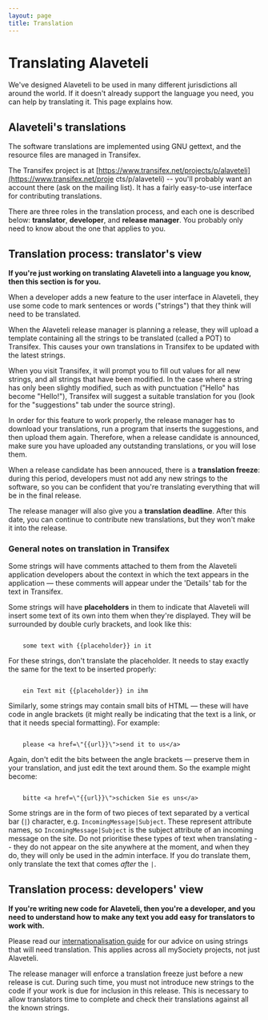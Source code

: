 ```yaml
---
layout: page
title: Translation
---
```


# Translating Alaveteli

<p class="lead">
	We've designed Alaveteli to be used in many different 
	jurisdictions all around the world. If it doesn't already
	support the language you need, you can help by translating
	it. This page explains how.
</p>

## Alaveteli's translations

The software translations are implemented using GNU gettext, and the resource
files are managed in Transifex.

The Transifex project is at
[https://www.transifex.net/projects/p/alaveteli](https://www.transifex.net/proje
cts/p/alaveteli) -- you'll probably want an account there (ask on the mailing
list). It has a fairly easy-to-use interface for contributing translations.

There are three roles in the translation process, and each one is described
below: **translator**, **developer**, and **release manager**. You probably only
need to know about the one that applies to you.

## Translation process: translator's view

**If you're just working on translating Alaveteli into a language you know, then
this section is for you.**

When a developer adds a new feature to the user interface in Alaveteli, they
use some code to mark sentences or words ("strings") that they think will need
to be translated.

When the Alaveteli release manager is planning a release, they will upload a
template containing all the strings to be translated (called a POT) to
Transifex. This causes your own translations in Transifex to be updated with
the latest strings.

When you visit Transifex, it will prompt you to fill out values for all new
strings, and all strings that have been modified. In the case where a string
has only been slightly modified, such as with punctuation ("Hello" has become
"Hello!"), Transifex will suggest a suitable translation for you (look for the
"suggestions" tab under the source string).

In order for this feature to work properly, the release manager has to download
your translations, run a program that inserts the suggestions, and then upload
them again. Therefore, when a release candidate is announced, make sure you
have uploaded any outstanding translations, or you will lose them.

When a release candidate has been annouced, there is a **translation freeze**:
during this period, developers must not add any new strings to the software, so
you can be confident that you're translating everything that will be in the
final release.

The release manager will also give you a **translation deadline**. After this
date, you can continue to contribute new translations, but they won't make it
into the release.

### General notes on translation in Transifex

Some strings will have comments attached to them from the Alaveteli
application developers about the context in which the text appears in the
application — these comments will appear under the 'Details' tab for the text
in Transifex.

Some strings will have **placeholders** in them to indicate that Alaveteli
will insert some text of its own into them when they're displayed. They
will be surrounded by double curly brackets, and look like this:

<code>
    some text with &#123;&#123;placeholder&#125;&#125; in it
</code>
    
For these strings, don't translate the placeholder. It needs to stay exactly
the same for the text to be inserted properly:

<code>
    ein Text mit &#123;&#123;placeholder&#125;&#125; in ihm
</code>

Similarly, some strings may contain small bits of HTML — these will have 
code in angle brackets (it might really be indicating that the text is a link, 
or that it needs special formatting). For example: 

<code>
    please &lt;a href=\"&#123;&#123;url&#125;&#125;\"&gt;send it to us&lt;/a&gt;
</code>

Again, don't edit the bits between the angle brackets — preserve them in your
translation, and just edit the text around them. So the example might become:

<code>
    bitte &lt;a href=\"&#123;&#123;url&#125;&#125;\"&gt;schicken Sie es uns&lt;/a&gt;
</code>

Some strings are in the form of two pieces of text separated by a vertical
bar (`|`) character, e.g. `IncomingMessage|Subject`. These represent attribute
names, so `IncomingMessage|Subject` is the subject attribute of an incoming
message on the site. Do not prioritise these types of text when translating --
they do not appear on the site anywhere at the moment, and when they do, they
will only be used in the admin interface. If you do translate them, only
translate the text that comes *after* the `|`.

## Translation process: developers' view

**If you're writing new code for Alaveteli, then you're a developer, and you
need to understand how to make any text you add easy for translators to work
with.**

Please read our [internationalisation
guide](http://mysociety.github.io/internationalization.html) for our advice on
using strings that will need translation. This applies across all mySociety
projects, not just Alaveteli.

The release manager will enforce a translation freeze just before a new release
is cut. During such time, you must not introduce new strings to the code if
your work is due for inclusion in this release. This is necessary to allow
translators time to complete and check their translations against all the known
strings.
